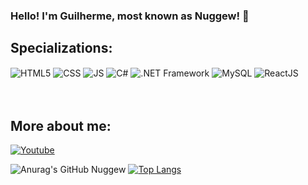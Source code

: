 ### Hello! I'm Guilherme, most known as Nuggew! 👋

## Specializations:
<div style="display: inline_block">
  <img align="center" alt="HTML5" src="https://img.shields.io/badge/HTML5-E34F26?style=for-the-badge&logo=html5&logoColor=white" />
  <img align="center" alt="CSS" src="https://img.shields.io/badge/CSS3-1572B6?style=for-the-badge&logo=css3&logoColor=white" />
  <img align="center" alt="JS" src="https://img.shields.io/badge/JavaScript-F7DF1E?style=for-the-badge&logo=javascript&logoColor=black" />
  <img align="center" alt="C#" src="https://img.shields.io/badge/C%23-239120?style=for-the-badge&logo=c-sharp&logoColor=white" />
  <img align="center" alt=".NET Framework" src="https://img.shields.io/badge/.NET-5C2D91?style=for-the-badge&logo=.net&logoColor=white" />
  <img align="center" alt="MySQL" src="https://img.shields.io/badge/MySQL-00000F?style=for-the-badge&logo=mysql&logoColor=white" />
  <img align="center" alt="ReactJS" src="https://img.shields.io/badge/react-black?style=for-the-badge&logo=react&logoColor=white" />
</div><br/>
<br>

## More about me:
<!--[![Linkedin](https://img.shields.io/badge/LinkedIn-0077B5?style=for-the-badge&logo=linkedin&logoColor=white)](https://https://www.linkedin.com/in/leonardo-brum-13523a25b/)-->
[![Youtube](https://img.shields.io/badge/YouTube-FF0000?style=for-the-badge&logo=youtube&logoColor=white)](https://www.youtube.com/@leonardobrum255)
<!--[![Vercel](https://img.shields.io/badge/Vercel-000000?style=for-the-badge&logo=vercel&logoColor=white)](https://Vercel.com/leonardovbrum)-->

![Anurag's GitHub Nuggew](https://github-readme-stats.vercel.app/api?username=Nuggew&show_icons=true&theme=tokyonight) [![Top Langs](https://github-readme-stats.vercel.app/api/top-langs/?username=Nuggew)](https://github.com/anuraghazra/github-readme-stats)
